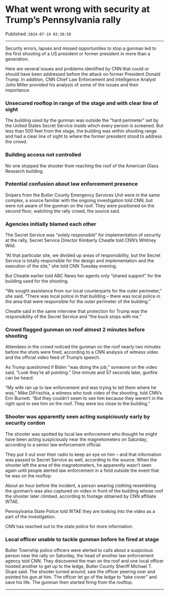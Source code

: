 # What went wrong with security at Trump’s Pennsylvania rally

Published :`2024-07-18 03:38:58`

---

Security errors, lapses and missed opportunities to stop a gunman led to the first shooting of a US president or former president in more than a generation.

Here are several issues and problems identified by CNN that could or should have been addressed before the attack on former President Donald Trump. In addition, CNN Chief Law Enforcement and Intelligence Analyst John Miller provided his analysis of some of the issues and their importance.

### Unsecured rooftop in range of the stage and with clear line of sight

The building used by the gunman was outside the “hard perimeter” set by the United States Secret Service inside which every person is screened. But less than 500 feet from the stage, the building was within shooting range and had a clear line of sight to where the former president stood to address the crowd.

### Building access not controlled

No one stopped the shooter from reaching the roof of the American Glass Research building.

### Potential confusion about law enforcement presence

Snipers from the Butler County Emergency Services Unit were in the same complex, a source familiar with the ongoing investigation told CNN, but were not aware of the gunman on the roof. They were positioned on the second floor, watching the rally crowd, the source said.

### Agencies initially blamed each other

The Secret Service was “solely responsible” for implementation of security at the rally, Secret Service Director Kimberly Cheatle told CNN’s Whitney Wild.

“At that particular site, we divided up areas of responsibility, but the Secret Service is totally responsible for the design and implementation and the execution of the site,” she told CNN Tuesday evening.

But Cheatle earlier told ABC News her agents only “shared support” for the building used for the shooting.

“We sought assistance from our local counterparts for the outer perimeter,” she said. “There was local police in that building – there was local police in the area that were responsible for the outer perimeter of the building.”

Cheatle said in the same interview that protection for Trump was the responsibility of the Secret Service and “the buck stops with me.”

### Crowd flagged gunman on roof almost 2 minutes before shooting

Attendees in the crowd noticed the gunman on the roof nearly two minutes before the shots were fired, according to a CNN analysis of witness video and the official video feed of Trump’s speech.

As Trump questioned if Biden “was doing the job,” someone on the video said, “Look they’re all pointing.” One minute and 57 seconds later, gunfire can be heard.

“My wife ran up to law enforcement and was trying to tell them where he was,” Mike DiFrischia, a witness who took video of the shooting, told CNN’s Erin Burnett. “But they couldn’t seem to see him because they weren’t in the right spot to see him on the roof. They were too close to the building.”

### Shooter was apparently seen acting suspiciously early by security cordon

The shooter was spotted by local law enforcement who thought he might have been acting suspiciously near the magnetometers on Saturday, according to a senior law enforcement official.

They put it out over their radio to keep an eye on him – and that information was passed to Secret Service as well, according to the source. When the shooter left the area of the magnetometers, he apparently wasn’t seen again until people alerted law enforcement in a field outside the event that he was on the rooftop.

About an hour before the incident, a person wearing clothing resembling the gunman’s was also captured on video in front of the building whose roof the shooter later climbed, according to footage obtained by CNN affiliate WTAE.

Pennsylvania State Police told WTAE they are looking into the video as a part of the investigation.

CNN has reached out to the state police for more information.

### Local officer unable to tackle gunman before he fired at stage

Butler Township police officers were alerted to calls about a suspicious person near the rally on Saturday, the head of another law enforcement agency told CNN. They discovered the man on the roof and one local officer hoisted another to get up to the ledge, Butler County Sheriff Michael T. Slupe said. The shooter turned around, saw the officer peering over and pointed his gun at him. The officer let go of the ledge to “take cover” and save his life. The gunman then started firing from the rooftop.

---

